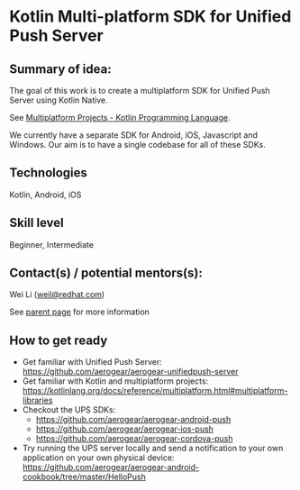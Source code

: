 # Kotlin Multi-platform SDK for Unified Push Server 
 

## Summary of idea:

The goal of this work is to create a multiplatform SDK for Unified Push Server using Kotlin Native. 

See [Multiplatform Projects - Kotlin Programming Language](https://kotlinlang.org/docs/reference/multiplatform.html#multiplatform-libraries).

We currently have a separate SDK for Android, iOS, Javascript and Windows. Our aim is to have a single codebase for all of these SDKs.

## Technologies
 
Kotlin, Android, iOS

## Skill level

Beginner, Intermediate

## Contact(s) / potential mentors(s): 

Wei Li (weil@redhat.com)

See [parent page](../README.md) for more information

## How to get ready

* Get familiar with Unified Push Server: https://github.com/aerogear/aerogear-unifiedpush-server
* Get familiar with Kotlin and multiplatform projects: https://kotlinlang.org/docs/reference/multiplatform.html#multiplatform-libraries
* Checkout the UPS SDKs:
  * https://github.com/aerogear/aerogear-android-push
  * https://github.com/aerogear/aerogear-ios-push
  * https://github.com/aerogear/aerogear-cordova-push
* Try running the UPS server locally and send a notification to your own application on your own physical device: https://github.com/aerogear/aerogear-android-cookbook/tree/master/HelloPush